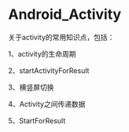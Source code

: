 # Android_Activity
关于activity的常用知识点，包括：

1、activity的生命周期

2、startActivityForResult

3、横竖屏切换

4、Activity之间传递数据

5、StartForResult

